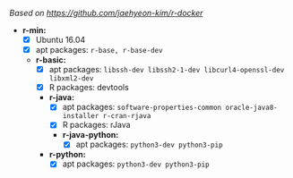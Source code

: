_Based on https://github.com/jaehyeon-kim/r-docker_

- **r-min:**
  - [x] Ubuntu 16.04
  - [x] apt packages: `r-base, r-base-dev`
  - **r-basic:**
    - [x] apt packages: `libssh-dev libssh2-1-dev libcurl4-openssl-dev libxml2-dev`
    - [x] R packages: devtools
    - **r-java:**
      - [x] apt packages: `software-properties-common oracle-java8-installer r-cran-rjava`
      - [x] R packages: rJava
      - **r-java-python:**
        - [x] apt packages: `python3-dev python3-pip`
    - **r-python:**
      - [x] apt packages: `python3-dev python3-pip`
